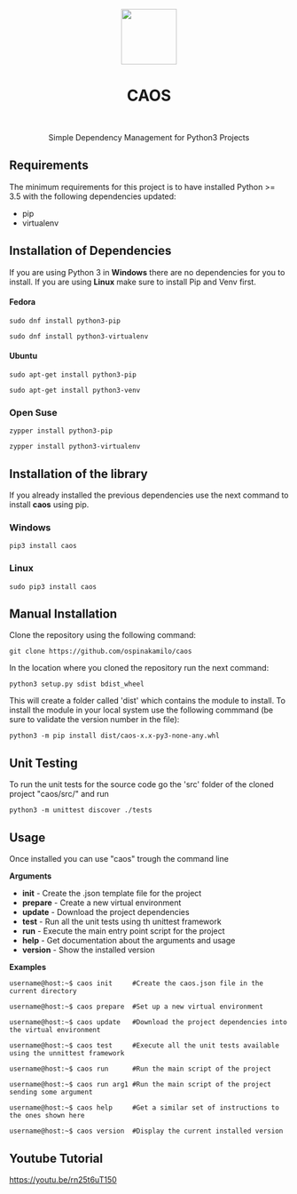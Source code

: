 
<p align="center">
    <a href="https://github.com/ospinakamilo/caos" target="_blank">
        <img src="https://github.com/ospinakamilo/caos/blob/master/src/docs/img/caos_logo.svg" height="100px">
    </a>
    <h1 align="center">CAOS</h1>
    <br>
    <p align="center">Simple Dependency Management for Python3 Projects</p>
</p>

Requirements
------------

The minimum requirements for this project is to have installed Python >= 3.5 with the following dependencies updated:

 - pip
 - virtualenv
 

Installation of Dependencies 
------------
If you are using Python 3 in **Windows** there are no dependencies for you to install.
If you are using **Linux** make sure to install Pip and Venv first.
#### Fedora
~~~
sudo dnf install python3-pip
~~~
~~~
sudo dnf install python3-virtualenv
~~~
#### Ubuntu
~~~
sudo apt-get install python3-pip
~~~
~~~
sudo apt-get install python3-venv
~~~
### Open Suse
~~~
zypper install python3-pip
~~~
~~~
zypper install python3-virtualenv
~~~


Installation of the library
------------
If you already installed the previous dependencies use the next command to install **caos** using pip.

### Windows
~~~
pip3 install caos
~~~

### Linux
~~~
sudo pip3 install caos
~~~


Manual Installation
------------
Clone the repository using the following command:
~~~
git clone https://github.com/ospinakamilo/caos
~~~

In the location where you cloned the repository run the next command:
~~~
python3 setup.py sdist bdist_wheel
~~~
This will create a folder called 'dist' which contains the module to install.
To install the module in your local system use the following commmand (be sure to validate the version number in the file):
~~~
python3 -m pip install dist/caos-x.x-py3-none-any.whl
~~~

Unit Testing
------------
To run the unit tests for the source code go the 'src' folder of the cloned project "caos/src/" and run
~~~
python3 -m unittest discover ./tests
~~~

Usage
------------
Once installed you can use "caos" trough the command line

**Arguments**
 - **init** - Create the .json template file for the project
 - **prepare** - Create a new virtual environment
 - **update** - Download the project dependencies
 - **test** - Run all the unit tests using th unittest framework
 - **run** - Execute the main entry point script for the project
 - **help** - Get documentation about the arguments and usage
 - **version** - Show the installed version

**Examples**
```console
username@host:~$ caos init     #Create the caos.json file in the current directory
```  
```console
username@host:~$ caos prepare  #Set up a new virtual environment
```
```console
username@host:~$ caos update   #Download the project dependencies into the virtual environment
``` 
```console
username@host:~$ caos test     #Execute all the unit tests available using the unnittest framework
```
 ```console
username@host:~$ caos run      #Run the main script of the project
```
```console
username@host:~$ caos run arg1 #Run the main script of the project sending some argument 
```
```console
username@host:~$ caos help     #Get a similar set of instructions to the ones shown here
```
```console
username@host:~$ caos version  #Display the current installed version
```

Youtube Tutorial
------------
<https://youtu.be/rn25t6uT150>

